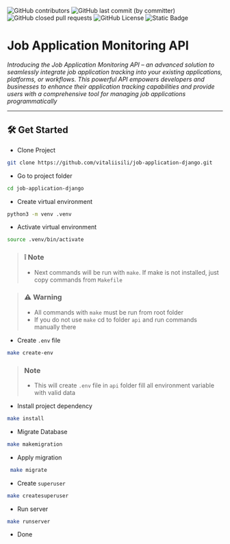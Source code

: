 ![GitHub contributors](https://img.shields.io/github/contributors/vitaliisili/job-application-django)
![GitHub last commit (by committer)](https://img.shields.io/github/last-commit/vitaliisili/job-application-django)
![GitHub closed pull requests](https://img.shields.io/github/issues-pr-closed/vitaliisili/job-application-django)
![GitHub License](https://img.shields.io/github/license/vitaliisili/job-application-django)
![Static Badge](https://img.shields.io/badge/Python-3.9%2C%203.10%2C%203.11-blue)

# Job Application Monitoring API

*Introducing the Job Application Monitoring API – an advanced solution to seamlessly integrate job application tracking into your existing applications, platforms, or workflows. This powerful API empowers developers and businesses to enhance their application tracking capabilities and provide users with a comprehensive tool for managing job applications programmatically*

***

## :hammer_and_wrench: Get Started
- Clone Project
```bash
git clone https://github.com/vitaliisili/job-application-django.git
```

- Go to project folder
```bash
cd job-application-django
```

- Create virtual environment
```Bash
python3 -m venv .venv  
```

- Activate virtual environment
```Bash
source .venv/bin/activate
```

> ### :grey_exclamation: **Note**
> - Next commands will be run with `make`. If make is not installed, just copy commands from `Makefile` 

> ### :warning: **Warning**
> - All commands with `make` must be run from root folder 
> - If you do not use `make` cd to folder `api` and run commands manually there

- Create `.env` file
```Bash
make create-env
```
> ### **Note**
> - This will create `.env` file in `api` folder fill all environment variable with valid data


- Install project dependency
```Bash
make install 
```

- Migrate Database
```Bash
make makemigration 
```

- Apply migration
```Bash
 make migrate
```

- Create `superuser`
```Bash
make createsuperuser
```

- Run server
```Bash
make runserver 
```

- Done